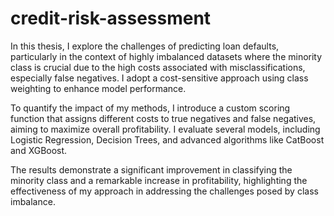 # credit-risk-assessment
In this thesis, I explore the challenges of predicting loan defaults, particularly in the context of highly imbalanced datasets where the minority class is crucial due to the high costs associated with misclassifications, especially false negatives. I adopt a cost-sensitive approach using class weighting to enhance model performance.

To quantify the impact of my methods, I introduce a custom scoring function that assigns different costs to true negatives and false negatives, aiming to maximize overall profitability. I evaluate several models, including Logistic Regression, Decision Trees, and advanced algorithms like CatBoost and XGBoost.

The results demonstrate a significant improvement in classifying the minority class and a remarkable increase in profitability, highlighting the effectiveness of my approach in addressing the challenges posed by class imbalance.
